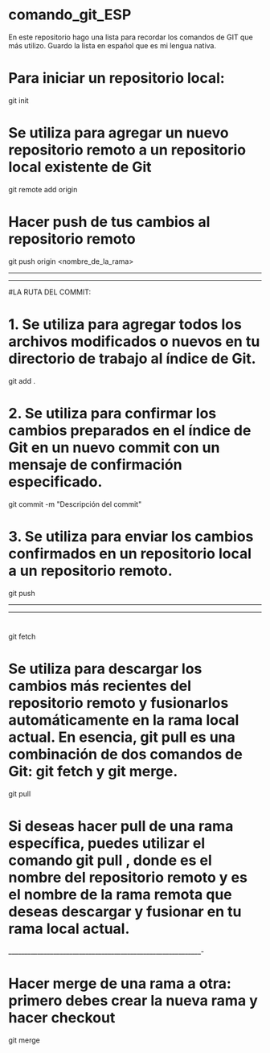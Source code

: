 # comando_git_ESP
En este repositorio hago una lista para recordar los comandos de GIT que más utilizo. Guardo la lista en español que es mi lengua nativa.

# Para iniciar un repositorio local:
git init

# Se utiliza para agregar un nuevo repositorio remoto a un repositorio local existente de Git
git remote add origin <url del repo creado en GitHub>
  
# Hacer push de tus cambios al repositorio remoto
git push origin <nombre_de_la_rama>
  
__________________________________________________________________
__________________________________________________________________
  
#LA RUTA DEL COMMIT:

# 1. Se utiliza para agregar todos los archivos modificados o nuevos en tu directorio de trabajo al índice de Git.
git add .

# 2. Se utiliza para confirmar los cambios preparados en el índice de Git en un nuevo commit con un mensaje de confirmación especificado.
git commit -m "Descripción del commit"
  
# 3. Se utiliza para enviar los cambios confirmados en un repositorio local a un repositorio remoto.
git push

__________________________________________________________________
__________________________________________________________________

#
git fetch
  
# Se utiliza para descargar los cambios más recientes del repositorio remoto y fusionarlos automáticamente en la rama local actual. En esencia, git pull es una combinación de dos comandos de Git: git fetch y git merge.
git pull
  
# Si deseas hacer pull de una rama específica, puedes utilizar el comando git pull <remote> <branch>, donde <remote> es el nombre del repositorio remoto y <branch> es el nombre de la rama remota que deseas descargar y fusionar en tu rama local actual.

____________________________________________________________-

# Hacer merge de una rama a otra: primero debes crear la nueva rama y hacer checkout

git merge <branchname>
